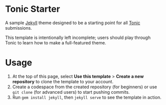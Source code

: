 # Tonic Starter

A sample [Jekyll](https://jekyllrb.com) theme designed to be a starting point for all [Tonic](https://github.com/hackclub/tonic) submissions.

This template is intentionally left incomplete; users should play through Tonic to learn how to make a full-featured theme.

# Usage
1. At the top of this page, select **Use this template** &gt; **Create a new repository** to clone the template to your account.
2. Create a codespace from the created repository (for beginners) or use `git clone` (for advanced users) to start pushing commits.
3. Run `gem install jekyll`, then `jekyll serve` to see the template in action.